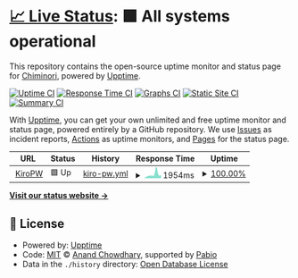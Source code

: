 # [📈 Live Status](https://status.zkyrylo.eu.org): <!--live status--> **🟩 All systems operational**

This repository contains the open-source uptime monitor and status page for [Chiminori](https://chiminori.eu.org), powered by [Upptime](https://github.com/upptime/upptime).

[![Uptime CI](https://github.com/kirilloooo/status/workflows/Uptime%20CI/badge.svg)](https://github.com/kirilloooo/status/actions?query=workflow%3A%22Uptime+CI%22)
[![Response Time CI](https://github.com/kirilloooo/status/workflows/Response%20Time%20CI/badge.svg)](https://github.com/kirilloooo/status/actions?query=workflow%3A%22Response+Time+CI%22)
[![Graphs CI](https://github.com/kirilloooo/status/workflows/Graphs%20CI/badge.svg)](https://github.com/kirilloooo/status/actions?query=workflow%3A%22Graphs+CI%22)
[![Static Site CI](https://github.com/kirilloooo/status/workflows/Static%20Site%20CI/badge.svg)](https://github.com/kirilloooo/status/actions?query=workflow%3A%22Static+Site+CI%22)
[![Summary CI](https://github.com/kirilloooo/status/workflows/Summary%20CI/badge.svg)](https://github.com/kirilloooo/status/actions?query=workflow%3A%22Summary+CI%22)

With [Upptime](https://upptime.js.org), you can get your own unlimited and free uptime monitor and status page, powered entirely by a GitHub repository. We use [Issues](https://github.com/kirilloooo/status/issues) as incident reports, [Actions](https://github.com/kirilloooo/status/actions) as uptime monitors, and [Pages](https://status.zkyrylo.eu.org) for the status page.

<!--start: status pages-->
<!-- This summary is generated by Upptime (https://github.com/upptime/upptime) -->
<!-- Do not edit this manually, your changes will be overwritten -->
<!-- prettier-ignore -->
| URL | Status | History | Response Time | Uptime |
| --- | ------ | ------- | ------------- | ------ |
| <img alt="" src="https://icons.duckduckgo.com/ip3/kiro.pw.ico" height="13"> [KiroPW](https://kiro.pw) | 🟩 Up | [kiro-pw.yml](https://github.com/kirilloooo/status/commits/HEAD/history/kiro-pw.yml) | <details><summary><img alt="Response time graph" src="./graphs/kiro-pw/response-time-week.png" height="20"> 1954ms</summary><br><a href="https://status.zkyrylo.eu.org/history/kiro-pw"><img alt="Response time 1162" src="https://img.shields.io/endpoint?url=https%3A%2F%2Fraw.githubusercontent.com%2Fkirilloooo%2Fstatus%2FHEAD%2Fapi%2Fkiro-pw%2Fresponse-time.json"></a><br><a href="https://status.zkyrylo.eu.org/history/kiro-pw"><img alt="24-hour response time 1505" src="https://img.shields.io/endpoint?url=https%3A%2F%2Fraw.githubusercontent.com%2Fkirilloooo%2Fstatus%2FHEAD%2Fapi%2Fkiro-pw%2Fresponse-time-day.json"></a><br><a href="https://status.zkyrylo.eu.org/history/kiro-pw"><img alt="7-day response time 1954" src="https://img.shields.io/endpoint?url=https%3A%2F%2Fraw.githubusercontent.com%2Fkirilloooo%2Fstatus%2FHEAD%2Fapi%2Fkiro-pw%2Fresponse-time-week.json"></a><br><a href="https://status.zkyrylo.eu.org/history/kiro-pw"><img alt="30-day response time 1199" src="https://img.shields.io/endpoint?url=https%3A%2F%2Fraw.githubusercontent.com%2Fkirilloooo%2Fstatus%2FHEAD%2Fapi%2Fkiro-pw%2Fresponse-time-month.json"></a><br><a href="https://status.zkyrylo.eu.org/history/kiro-pw"><img alt="1-year response time 1162" src="https://img.shields.io/endpoint?url=https%3A%2F%2Fraw.githubusercontent.com%2Fkirilloooo%2Fstatus%2FHEAD%2Fapi%2Fkiro-pw%2Fresponse-time-year.json"></a></details> | <details><summary><a href="https://status.zkyrylo.eu.org/history/kiro-pw">100.00%</a></summary><a href="https://status.zkyrylo.eu.org/history/kiro-pw"><img alt="All-time uptime 100.00%" src="https://img.shields.io/endpoint?url=https%3A%2F%2Fraw.githubusercontent.com%2Fkirilloooo%2Fstatus%2FHEAD%2Fapi%2Fkiro-pw%2Fuptime.json"></a><br><a href="https://status.zkyrylo.eu.org/history/kiro-pw"><img alt="24-hour uptime 100.00%" src="https://img.shields.io/endpoint?url=https%3A%2F%2Fraw.githubusercontent.com%2Fkirilloooo%2Fstatus%2FHEAD%2Fapi%2Fkiro-pw%2Fuptime-day.json"></a><br><a href="https://status.zkyrylo.eu.org/history/kiro-pw"><img alt="7-day uptime 100.00%" src="https://img.shields.io/endpoint?url=https%3A%2F%2Fraw.githubusercontent.com%2Fkirilloooo%2Fstatus%2FHEAD%2Fapi%2Fkiro-pw%2Fuptime-week.json"></a><br><a href="https://status.zkyrylo.eu.org/history/kiro-pw"><img alt="30-day uptime 100.00%" src="https://img.shields.io/endpoint?url=https%3A%2F%2Fraw.githubusercontent.com%2Fkirilloooo%2Fstatus%2FHEAD%2Fapi%2Fkiro-pw%2Fuptime-month.json"></a><br><a href="https://status.zkyrylo.eu.org/history/kiro-pw"><img alt="1-year uptime 100.00%" src="https://img.shields.io/endpoint?url=https%3A%2F%2Fraw.githubusercontent.com%2Fkirilloooo%2Fstatus%2FHEAD%2Fapi%2Fkiro-pw%2Fuptime-year.json"></a></details>

<!--end: status pages-->

[**Visit our status website →**](https://status.zkyrylo.eu.org)

## 📄 License

- Powered by: [Upptime](https://github.com/upptime/upptime)
- Code: [MIT](./LICENSE) © [Anand Chowdhary](https://anandchowdhary.com), supported by [Pabio](https://pabio.com)
- Data in the `./history` directory: [Open Database License](https://opendatacommons.org/licenses/odbl/1-0/)
